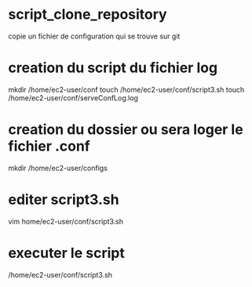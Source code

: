 # script_clone_repository
copie un fichier de configuration qui se trouve sur git

# creation du script du fichier log
mkdir /home/ec2-user/conf
touch /home/ec2-user/conf/script3.sh
touch /home/ec2-user/conf/serveConfLog.log

# creation du dossier ou sera loger le fichier .conf
mkdir /home/ec2-user/configs

# editer script3.sh
vim home/ec2-user/conf/script3.sh

# executer le script
/home/ec2-user/conf/script3.sh
